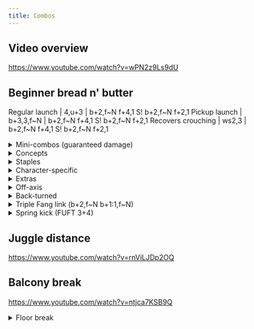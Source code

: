 ```yaml
---
title: Combos
---
```


## Video overview
<https://www.youtube.com/watch?v=wPN2z9Ls9dU>

<!-- http://www.tekkenzaibatsu.com/forums/showthread.php?threadid=132650 -->
<!-- https://discordapp.com/channels/361852916203651074/362381291905351692/557816926538170380 -->

## Beginner bread n' butter

Regular launch | 4,u+3 | b+2,f\~N f+4,1 S! b+2,f\~N f+2,1
Pickup launch | b+3,3,f\~N | b+2,f\~N f+4,1 S! b+2,f\~N f+2,1
Recovers crouching | ws2,3 | b+2,f\~N f+4,1 S! b+2,f\~N f+2,1

<details>
  <summary markdown="0">Mini-combos (guaranteed damage)</summary>
<div class="p grid-mm12">
ws2,3
CH u/b+3
: f,F+3

CH d/b+3+4
CH FC d/f+4
f,F+3+4
: f+3+4

CH FC d/f+4,3
: HMS 1,f\~N d,D/B+4
: HMS u/f+4

1,3:3:3
HMS 4
HMS u/f+4
b+4 (crouching opponent)
: d,D/B+4
: u/b+3

bb+4,3
b+4,3 (crouching opponent)
: HMS u/f+4

<!-- -->

FC d/f,d,D/F+3
: 3 (wake-up low kick)

CH (2,1),4
: 1,3:3:3 d,D/B+4
: 1,2,4

u/f+3+4
: d/f+3+4 (with rage)
: f,F+3
: u/b+3 (sometimes whiffs)
: d+2 (sometimes whiffs)

u/f+3+4,3+4
: HMS u/f+3
: HMS 2

4,3,3
d+4,N,4,3,3
: d+3 (sometimes whiffs)
: u/b+3 (sometimes whiffs)
</div>
</details>

<details>
<summary markdown="0">Concepts</summary>

The key combo moves and their function are:

Damage | Pickup | Filler | Screw | Ender
|--|
4,u+3          | b+3,3,f\~N     | b+2,f\~N   | ws2,4     | f+2,1
4,u+3,f\~N     | ws2,3          | 1,2,f\~N   | f+4,1     | ws2,3
4,3,4          | ws4            | b+1:1,f\~N | b+2,4,3   | f+1+2
U/F,4          | d/f+4          | d/f+1      | 2,2,3     | wr3,4
d+2            | d+2            | 2          | 2,1,3     | d+2
f,F+4          | d+4,4,u+3,f\~N |            | b,B+4     | d/f+3,2,3
d/f+3+4        | 3              |            | SSL 3+4   | b+4
|                               |            | SSR 3+4   | 1+2
|                               |            | d/f+1+2,3 | d/b+3

The main purpose for all these options is to get the right wall carry.

Damage:

- 4,u+3 b+2,f\~N works as aerial hits 2--4
  - b+2,f\~N whiffs when off-axis
- f,F+4 iws2,3 b+2,f\~N can work as aerial hits 1--4
- f,F+4 d+2 d/f+3+4 S! can work as aerial hits 1--3
- d+2 b+2,f\~N can work up to aerial hits 2--3, and very rarely 3--4
  - at some angles, d+2 needs to hit close to the ground
  - at other angles, it needs to hit far from the ground

Filler:

- b+2,f\~N does 3 damage at max scaling and loops with itself
  - doesn't loop off-axis
- 1,2,f\~N does 4 damage at max scaling in 2 hits and carries less than b+2,f\~N(x2)
- b+1:1,f\~N travels further than b+2,f\~N, which can allow an extra hit in the juggle
  - to do b+2,f\~N b+1:1,f\~N; b and 1 must be pressed on the same frame
- d/f+1 b+2,f\~N and 2 b+2,f\~N work as aerial hits 3--4

Screws:

- fastest to slowest recovery:
  - b+2,4,3; ws2,4; f+4,1; 2,2,3; 2,1,3
  - however, f+4,1 travels further than ws2,4 and carries less, so connecting enders off f+4,1 is easier
- ws2,4 does 2 more damage than f+4,1 at max scaling (30%)
- ws2,4 works as aerial hits 6--7
  - aerial hit 7 whiffs when off-axis, especially to the right
  - can work as aerial hits 7--8 after b+1:1,f\~N if precisely off-axis to the left
- f+4,1 works as aerial hits 6--7
  - usually works as aerial hits 7--8 after b+1:1,f\~N
  - can work as aerial hits 7--8 after b+2,f\~N if precisely off-axis to the right
- b+2,4,3 and 2,2,3 do the same damage as b+2,f\~N ws2,4 at max scaling (30%)
- b+2,4,3 works up to aerial hits 3--5
  - aerial hit 5 whiffs when off-axis to the right
- b+2,4,3 flips over face-down opponents
- 2,2,3; d/f+1+2,3; and SSR 3+4 rotates the juggle to the right

Enders:

- longest to shortest carry:
  - f+2,1; ws2,3; f+1+2; d+2
- ws2,3 f+2,1 and f+1+2 do 10 damage at max scaling (30%)
- wr3,4 does 11 damage at max scaling, but won't wall splat
- ws2,3 gives better splats and oki
- 1,2,f\~N can high splat
- wr3,4; b+4; 1+2; and d/b+3 floor break
- b+4; 1+2; and d/b+3 spike to setup oki
- d/f+3,2,3 works as aerial hits 5--7
- d/f+3,2,3 does 13 damage at max scaling in 3 hits
</details>

<details>
<summary markdown="0">Staples</summary>
<div class="p grid-mm12">
u/f+4
d/f+2
MS 3,4
u/f\~N,4
CH b+4
CH (f+4),3
CH HMS u/f+4
BT u/f+4
d/f+3+4,f\~N
: 4,u+3 b+2,f\~N(x3) ws2,4 S! f+2,1
: 4,u+3 b+2,f\~N ws2,4 S! b+2,f\~N ws2,3

CH 4 (impossible at tip range)
: b+1:1,f\~N 4,u+3 b+2,f\~N(x2) &lt;f+4,1 S! f+2,1
: b+1:1,f\~N 4,u+3 b+2,f\~N f+4,1 S! f+2,1

CH 4,4
: b+2,f\~N(x4) f+4,1 S! f+2,1
: b+2,f\~N d/f+1 b+2,f\~N ws2,4 S! f+2,1

CH 4,3,4
: b+2,f\~N(x3) f+4,1 S! f+2,1
: b+2,f\~N ws2,4 S! b+2,f\~N ws2,3

CH d+3,4
CH 1+2
CH 1+2,3+4
CH (2,1),1
CH (u/f+3),1
: b+3,3,f\~N b+2,f\~N(x3) ws2,4 S! f+2,1
: b+3,3,f\~N b+2,f\~N ws2,4 S! b+2,f\~N ws2,3

f+3,3,3,3,3,4
: 4,u+3 b+2,f\~N(x2) ws2,3
: 4,u+3 b+2,f\~N ws2,3

CH b+4,3
CH (f+4),3,4
: f\~N ws2,3 b+2,f\~N(x3) f+4,1 S! f+2,1
: f\~N ws2,3 b+2,f\~N ws2,4 S! b+2,f\~N ws2,3

ws2,3
CH u/b+3
: d/f+3+4,f\~N ws2,3 b+2,f\~N(x2) f+4,1 S! f+2,1
: d/f+3+4,f\~N ws2,3 b+2,f\~N f+4,1 S! f+2,1

CH Sway 4
: d+2 d+2 b+2,f\~N(x3) f+4,1 S! f+2,1
: d+2 d+2 b+2,f\~N ws2,4 S! b+2,f\~N ws2,3

<!-- -->

low parry
: F\~4,u+3 b+2,f\~N(x3) ws2,4 S! f+2,1
: F\~4,u+3 b+2,f\~N ws2,4 S! b+2,f\~N ws2,3
: d+2 b+2,f\~N d/f+1 b+2,f\~N ws2,4 S! f+2,1

CH HMS 4
FC u/f+4
CH FUFT 3
CH FUFA 3
CH FDFT 3
: ws2,3 b+2,f\~N(x3) f+4,1 S! f+2,1
: ws2,3 b+2,f\~N ws2,4 S! b+2,f\~N ws2,3

CH FDFA 3
: ws4 b+3,3,f\~N b+2,f\~N(x2) f+4,1 S! f+2,1
: ws4 b+3,3,f\~N b+2,f\~N ws2,4 S! f+2,1

f,F+4
b,B+4
u/f+3,4
: f,F b+3,3,f\~N b+2,f\~N f+4,1 S! b+2,f\~N f+2,1

HMS 2
: 4,u+3 b+2,f\~N(x3) f+4,1 S! f+2,1
: 4,u+3 b+2,f\~N ws2,4 S! b+2,f\~N f+2,1

d,D/B+4
: U/F,4 4,u+3 b+2,f\~N(x2) f+4,1 S! f+2,1
: U/F,4 &lt;d+2 b+2,f\~N(x3) ws2,4 S! f+2,1
: U/F,4 d/f+1 b+2,f\~N(x3) ws2,4 S! f+2,1
: &lt;U/F,4 4,u+3,f\~N f+4,1 S! b+2,f\~N ws2,3

CH (1,2),4
CH (HMS 1),4
: d+2 b+2,f\~N 2 b+2,f\~N f+4,1 S! f+2,1

CH (1,2),4,3
CH (HMS 1),4,3
: f\~N d+2 b+2,f\~N 2 b+2,f\~N f+4,1 S! f+2,1

CH (2,1),3
CH (b+1+2),4
: 4,u+3 b+2,f\~N(x4) ws2,3
: 4,u+3 b+2,f\~N 1,2,f\~N ws2,3

(d/f+3,2),3
: 2,2,3 S! b+2,f\~N 1,2,f\~N f+2,1
</div>
</details>

<details>
<summary markdown="0">Character-specific</summary>
<!-- https://discordapp.com/channels/361852916203651074/362381291905351692/600686465407778845 -->
### CH Sway 4

AK, Bob, Bryan, Drag, Maven, Feng, Geese, Hei, King, Miguel, Paul, Shaheen, Steve
: 4,u+3 b+2,f\~N(x3) f+4,1 S! f+2,1

Gigas, Jack, Marduk
: d/f+4 b+3,3,f\~N b+2,f\~N(x2) f+4,1 S! f+2,1

Bears
: b+3,3,f\~N b+2,f\~N(x3) f+4,1 S! f+2,1

### ws2,3

Gigas, Jack, Marduk
: b+1:1,2
: b+1:1,f\~N f\~b+3,3,f\~N ws2,4 S! f+1+2

Bears
: b+2,4,3 S! b+2,f\~N(x3) f+2,1
</details>

<details>
<summary markdown="0">Extras</summary>
f+3,3,3,3,3,4
: 4,u+3 b+2,f\~N(x3) &lt;f+2,1

CH b+4
: U/F,4 d+2 b+2,f\~N(x3) ws2,4 S! f+2,1

CH 1+2
CH (2,1),1
CH (u/f+3),1
: f,F d/f+4 b+3,3,f\~N b+2,f\~N(x2) ws2,4 S! f+2,1

d,D/B+4
: 3\~3:4
</details>

<details>
<summary markdown="0">Off-axis</summary>
u/f+4
d/f+2
MS 3,4
u/f\~N,4
: 4,u+3,f\~N d+2 f+4,1 S! b+2,f\~N f+2,1
: 4,u+3,f\~N f+4,1 S! b+2,f\~N(x2) f+2,1
: 4,u+3,f\~N f+4,1 S! 1,2,f\~N f+2,1
</details>

<details>
<summary markdown="0">Back-turned</summary>
Against big characters with short legs (Gigas, Jack, Marduk, bears):

- Dead center of opponent's back:
  - S! b+2,f\~N doesn't work; just go straight for f+2,1
  - b+2,4,3 S! f+2,1 as aerial hits 3--7 won't work; do b+2,f\~N f+4,1 S! f+2,1 instead
- b+3,3,f\~N b+2,f\~N doesn't work
- b+3,3,f\~N 2 sometimes doesn't work; try b+3,3,f\~N 1 instead

BT f+3,3,3,3,3,4
: d+2 b+2,f\~N 1,2,f\~N f+2,1 (60 dmg)

BT f+3,3,3,3,4
: b+3,3,f\~N 2 b+2,f\~N f+4,1 S! f+2,1 (69 dmg)

BT d,D/B+4
: f,F\~4,u+3 b+2,f\~N(x3) ws2,4 S! f+2,1 (77 dmg)
: f,F\~4,u+3 b+2,f\~N ws2,4 S! b+2,f\~N ws2,3 (74 dmg)
: U/F,4 2 b+2,4,3 S! b+2,f\~N f+2,1 (73 dmg)
: &lt;4,u+3 b+2,f\~N f+4,1 S! b+2,f\~N f+2,1 (72 dmg)
: SSR d/f+1+2,3 S! b+2,f\~N(x4) f+2,1 (71 dmg)

BT u/f+3,4
: b+3,3,f\~N 2 f+4,1 S! b+2,f\~N f+2,1 (72 dmg)

<!-- https://discordapp.com/channels/361852916203651074/362381291905351692/601635972823908353 -->
BT d/f+3,2,3
: Notes:
  - If left of opponent's center back, delay d+2
  - If right of opponent's center back, do d+2 immediately
  - If somewhat left of center and they are face up from b+2, then ws2 must be delayed
  - If far enough that b+2 is going to turn them face-down, then ws2 must be immediate

  Staple damage at most angles:
  - 2 d+2 b+2,4,3 S! b+2,f\~N f+2,1 (91 dmg)

  Max damage at most angles:
  - 2 d+2 b+2,f\~N ws2,4 S! b+4 d+3 (97 dmg)

  Dead center or slightly left of opponent's center back:
  - 2 f,F\~4,u+3 b+2,f\~N b+1:1,f\~N ws2,4 S! wr3,4 (99 dmg)

  vs. Large normals, somewhat right of opponent's center back:
  - 2 d+2 b+2,f\~N ws2,4 S! b+4 u/b+3 (100 dmg)

  With rage, from left of opponent's center back:
  - 4,u+3 d/f+3+4,f\~N ws2,4 S! b+4 d+3 (114 dmg)
</details>

<details>
<summary markdown="0">Triple Fang link (b+2,f~N b+1:1,f~N)</summary>

This is a very advanced combo tool. Its purpose is to get more wall carry.
Either you get an extra aerial hit, or you get ws2,3 as the ender instead of
f+2,1.

For the b+1 to connect it *must* be input in the buffer period (or linked
perfectly), which means that b and 1 must be pressed on the same frame. (See
[b2 loops - Buffering](/b2-loops#buffering).)

For combo purposes b+1:1,f\~N and b+1,1,f\~N are the same, but the former does
1 more damage.

<div class="p cols-mm12">
u/f+4
d/f+2
MS 3,4
u/f\~N,4
CH b+4
CH (f+4),3
CH HMS u/f+4
d/f+3+4,f\~N
: 4,u+3 b+2,f\~N(x3) b+1:1,f\~N f+4,1 S! f+2,1

f+3,3,3,3,3,4
: 4,u+3 b+2,f\~N(x2) b+1:1,f\~N ws2,3

<!-- -->

low parry
: F~4,u+3 b+2,f~N(x3) b+1:1,f\~N f+4,1 S! f+2,1

CH HMS 4
FC u/f+4
CH FUFT 3
CH FUFA 3
CH FDFT 3
: ws2,3 b+2,f\~N(x3) b+1:1,f\~N f+4,1 S! f+2,1

CH d+3,4
CH 1+2
CH 1+2,3+4
CH (2,1),1
CH (u/f+3),1
: b+3,3,f\~N b+2,f\~N(x3) b+1:1,f\~N f+4,1 S! f+2,1

ws2,3
: d/f+3+4,f\~N S! d+2 b+2,f\~N(x3) b+1:1,f\~N f+4,1 S! f+2,1
</div>

</details>

<details>
<summary markdown="0">Spring kick (FUFT 3+4)</summary>
Spring kick has 12 active frames. It typically connects on the 8--9th, unless the opponent is running into it.

- If it connects on the 11th frame, you can combo with d+4,4,u+3,f\~N, f+4,1 S!
- If it connects on the 12th frame, you can combo with d/f+4 b+3,3,f\~N f+4,1 S!
- If the opponent doesn't tech roll, then d/f+4 will almost always work as a refloat.

If the spring kick hits an aerial opponent, then d/f+4 and d+4,4,u+3,f\~N
pickups won't work, since there's too much pushback. Instead, you can try
b+3,3,f\~N which might be too slow.
</details>

## Juggle distance
<https://www.youtube.com/watch?v=rnViLJDp2OQ>

## Balcony break
<https://www.youtube.com/watch?v=ntjca7KSB9Q>

<details>
<summary markdown="0">Floor break</summary>
<!-- https://discordapp.com/channels/361852916203651074/362318093097107458/449722984450621441 -->
At the wall, after a f43 to break you can do 4u3 to f4,3 -> d 3\\
otherwise you want to go for a break that doesnt leave you BT (wr34 does this on hit without a combo) and do a generic bnb\\
adapt for the hit that the floor break was\\
so, if you somehow broke on the 2nd hit, you want to do the 4u3 b2 b2 b2 f21 combo\\
or 4u3 b2 ws 24 b2 (make sure hits wall) b2 f43 d3\\
because of how floor breaks work you likely wont get a standard bnb like you do a from a balcony break, but it's worth tring to wall carry\\
especially as Forgotten Realm is a fairly clostrophobic stage\\
I tend to do a bnb up until screw, then do WR34 to break and do SSR b4 for oki on floor breaks on a longer combo\\
If you have <4 bar then only do 2x b2s so the WR34 is guaranteed

[more detailed info wanted here]
</details>
